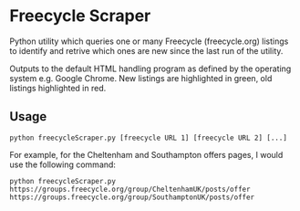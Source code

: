 # Freecycle Scraper
Python utility which queries one or many Freecycle (freecycle.org) listings to identify and retrive which ones are new since the last run of the utility.

Outputs to the default HTML handling program as defined by the operating system e.g. Google Chrome. New listings are highlighted in green, old listings highlighted in red.

## Usage
    python freecycleScraper.py [freecycle URL 1] [freecycle URL 2] [...]

For example, for the Cheltenham and Southampton offers pages, I would use the following command:

    python freecycleScraper.py https://groups.freecycle.org/group/CheltenhamUK/posts/offer https://groups.freecycle.org/group/SouthamptonUK/posts/offer